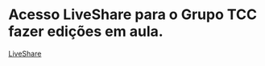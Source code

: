 # Acesso LiveShare para o Grupo TCC fazer edições em aula.
[LiveShare](https://prod.liveshare.vsengsaas.visualstudio.com/join?E4064ABCBA93463D157D90B1DD1D1D6E7860)
